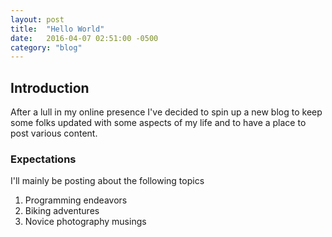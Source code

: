 ```yaml
---
layout: post
title:  "Hello World"
date:   2016-04-07 02:51:00 -0500
category: "blog"
---
```

## Introduction

After a lull in my online presence I've decided to spin up a new blog to keep some folks updated with some aspects of my life and
to have a place to post various content.

### Expectations

I'll mainly be posting about the following topics

1. Programming endeavors
2. Biking adventures
3. Novice photography musings
